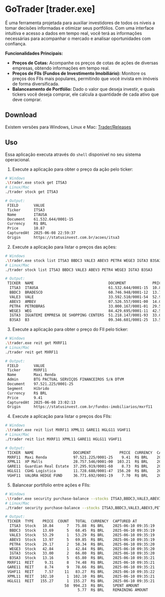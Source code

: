 # GoTrader [trader.exe]

É uma ferramenta projetada para auxiliar investidores de todos os níveis a tomar decisões informadas e otimizar seus portfólios. Com uma interface intuitiva e acesso a dados em tempo real, você terá as informações necessárias para acompanhar o mercado e analisar oportunidades com confiança.

**Funcionalidades Principais:**

*   **Preços de Cotas:** Acompanhe os preços de cotas de ações de diversas empresas, obtendo informações em tempo real.
*   **Preços de FIIs (Fundos de Investimento Imobiliário):** Monitore os preços dos FIIs mais populares, permitindo que você invista em imóveis de forma diversificada.
*   **Balanceamento de Portfólio:** Dado o valor que deseja investir, e quais tickers você deseja comprar, ele calcula a quantidade de cada ativo que deve comprar.

## Download

Existem versões para Windows, Linux e Mac: [Trader/Releases](https://github.com/douglaspands/go_trader/releases)

## Uso

Essa aplicação executa através do `shell` disponivel no seu sistema operacional.

1. Execute a aplicação para obter o preço da ação pelo ticker:

```sh
# Windows
.\trader.exe stock get ITSA3
# Linux/Mac
./trader stock get ITSA3

# Output:
 FIELD       VALUE                                   
 Ticker      ITSA3                                   
 Name        ITAUSA                                  
 Document    61.532.644/0001-15                      
 Currency    R$ BRL                                  
 Price       10.87                                   
 CapturedAt  2025-06-08 22:59:37                     
 Origin      https://statusinvest.com.br/acoes/itsa3 
```

2. Execute a aplicação para listar o preços das ações:

```sh
# Windows
.\trader.exe stock list ITSA3 BBDC3 VALE3 ABEV3 PETR4 WEGE3 IGTA3 B3SA3
# Linux/Mac
./trader stock list ITSA3 BBDC3 VALE3 ABEV3 PETR4 WEGE3 IGTA3 B3SA3

# Output:
 TICKER  NAME                                  DOCUMENT            PRICE  CURRENCY  CAPTURED AT         
  ITSA3  ITAUSA                                61.532.644/0001-15  10.87  R$ BRL    2025-06-08 23:03:44 
  BBDC3  BRADESCO                              60.746.948/0001-12  13.75  R$ BRL    2025-06-08 23:03:44 
  VALE3  VALE                                  33.592.510/0001-54  52.90  R$ BRL    2025-06-08 23:03:45 
  ABEV3  AMBEV                                 07.526.557/0001-00  14.05  R$ BRL    2025-06-08 23:03:45 
  PETR4  PETROBRAS                             33.000.167/0001-01  29.59  R$ BRL    2025-06-08 23:03:45 
  WEGE3  WEG                                   84.429.695/0001-11  42.57  R$ BRL    2025-06-08 23:03:45 
  IGTA3  IGUATEMI EMPRESA DE SHOPPING CENTERS  51.218.147/0001-93  33.00  R$ BRL    2025-06-08 23:03:46 
  B3SA3  B3                                    09.346.601/0001-25  13.55  R$ BRL    2025-06-08 23:03:46 
```

3. Execute a aplicação para obter o preço do FII pelo ticker:

```sh
# Windows
.\trader.exe reit get MXRF11
# Linux/Mac
./trader reit get MXRF11

# Output:
 FIELD       VALUE                                                  
 Ticker      MXRF11                                                 
 Name        Maxi Renda                                             
 Admin       BTG PACTUAL SERVIÇOS FINANCEIROS S/A DTVM              
 Document    97.521.225/0001-25                                     
 Segment     Híbrido                                                
 Currency    R$ BRL                                                 
 Price       9.41                                                   
 CapturedAt  2025-06-08 23:02:13                                    
 Origin      https://statusinvest.com.br/fundos-imobiliarios/mxrf11 
```

4. Execute a aplicação para listar o preços dos FIIs:

```sh
# Windows
.\trader.exe reit list MXRF11 XPML11 GARE11 HGLG11 VGHF11
# Linux/Mac
./trader reit list MXRF11 XPML11 GARE11 HGLG11 VGHF11

# Output:
 TICKER  NAME                  DOCUMENT             PRICE  CURRENCY  CAPTURED AT         
 MXRF11  Maxi Renda            97.521.225/0001-25    9.41  R$ BRL    2025-06-08 23:02:37 
 XPML11  XP Malls              28.757.546/0001-00  103.21  R$ BRL    2025-06-08 23:02:37 
 GARE11  Guardian Real Estate  37.295.919/0001-60    8.73  R$ BRL    2025-06-08 23:02:38 
 HGLG11  CGHG Logística        11.728.688/0001-47  156.20  R$ BRL    2025-06-08 23:02:38 
 VGHF11  VALORA HEDGE FUND     36.771.692/0001-19    7.70  R$ BRL    2025-06-08 23:02:38 
```

5. Balancear portifolio entre ações e FIIs:

```sh
# Windows
.\trader.exe security purchase-balance --stocks ITSA3,BBDC3,VALE3,ABEV3,PETR4,WEGE3,IGTA3,B3SA3 --reits MXRF11,XPML11,GARE11,HGLG11,VGHF11 --amount 1000
# Linux/Mac
./trader security purchase-balance --stocks ITSA3,BBDC3,VALE3,ABEV3,PETR4,WEGE3,IGTA3,B3SA3 --reits MXRF11,XPML11,GARE11,HGLG11,VGHF11 --amount 1000

# Output:
 TICKER  TYPE    PRICE  COUNT   TOTAL  CURRENCY  CAPTURED AT         
  ITSA3  Stock   10.84      7   75.88  R$ BRL    2025-06-10 09:35:19 
  BBDC3  Stock   13.69      5   68.45  R$ BRL    2025-06-10 09:35:19 
  VALE3  Stock   53.29      1   53.29  R$ BRL    2025-06-10 09:35:19 
  ABEV3  Stock   13.97      5   69.85  R$ BRL    2025-06-10 09:35:19 
  PETR4  Stock   29.17      2   58.34  R$ BRL    2025-06-10 09:35:20 
  WEGE3  Stock   42.84      1   42.84  R$ BRL    2025-06-10 09:35:20 
  IGTA3  Stock   33.00      2   66.00  R$ BRL    2025-06-10 09:35:20 
  B3SA3  Stock   13.16      5   65.80  R$ BRL    2025-06-10 09:35:21 
 MXRF11  REIT     9.31      8   74.48  R$ BRL    2025-06-10 09:35:21 
 GARE11  REIT     8.74      9   78.66  R$ BRL    2025-06-10 09:35:21 
 VGHF11  REIT     7.57     11   83.27  R$ BRL    2025-06-10 09:35:22 
 XPML11  REIT   102.10      1  102.10  R$ BRL    2025-06-10 09:35:21 
 HGLG11  REIT   155.27      1  155.27  R$ BRL    2025-06-10 09:35:21 
                           58  994.23  R$ BRL    SPENT AMOUNT        
                                 5.77  R$ BRL    REMAINING AMOUNT     
```
